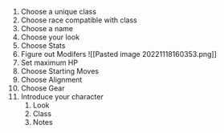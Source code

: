 1. Choose a unique class
2. Choose race compatible with class
3. Choose a name
4. Choose your look
5. Choose Stats
6. Figure out Modifers
![[Pasted image 20221118160353.png]]
7. Set maximum HP
8. Choose Starting Moves
9. Choose Alignment
10. Choose Gear
11. Introduce your character
	1. Look
	2. Class
	3. Notes